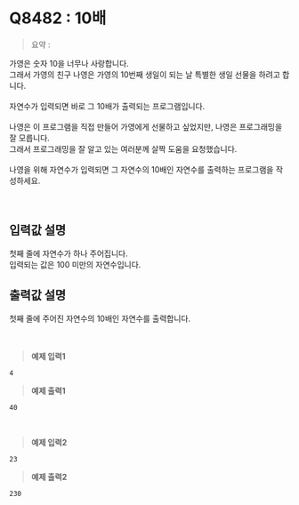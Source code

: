# Q8482 : 10배

> 요약 : 

가영은 숫자 10을 너무나 사랑합니다. <br>
그래서 가영의 친구 나영은 가영의 10번째 생일이 되는 날 특별한 생일 선물을 하려고 합니다. <br>
<br>
자연수가 입력되면 바로 그 10배가 출력되는 프로그램입니다. <br>
<br>
나영은 이 프로그램을 직접 만들어 가영에게 선물하고 싶었지만, 나영은 프로그래밍을 잘 모릅니다. <br>
그래서 프로그래밍을 잘 알고 있는 여러분께 살짝 도움을 요청했습니다. <br>
<br>
나영을 위해 자연수가 입력되면 그 자연수의 10배인 자연수를 출력하는 프로그램을 작성하세요. <br>
<br><br>

## 입력값 설명
첫째 줄에 자연수가 하나 주어집니다.<br>
입력되는 값은 100 미만의 자연수입니다.<br>


## 출력값 설명
첫째 줄에 주어진 자연수의 10배인 자연수를 출력합니다.<br>
<br><br>

> **예제 입력1**
```
4
```

> **예제 출력1**
```
40
```
<br>

> **예제 입력2**
```
23
```

> **예제 출력2**
```
230
```